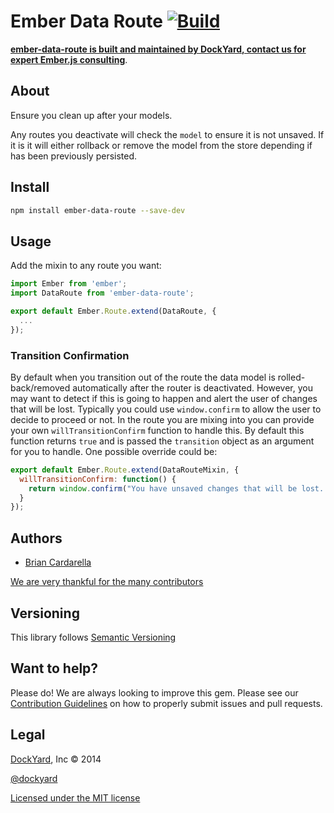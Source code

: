 # Ember Data Route [![Build](https://travis-ci.org/dockyard/ember-data-route.svg?branch=master)](https://travis-ci.org/dockyard/ember-data-route)

**[ember-data-route is built and maintained by DockYard, contact us for expert Ember.js consulting](https://dockyard.com/ember-consulting)**.

## About ##

Ensure you clean up after your models.

Any routes you deactivate will check the `model` to ensure it is not
unsaved. If it is it will either rollback or remove the model from the
store depending if has been previously persisted.

## Install ##

```bash
npm install ember-data-route --save-dev
```

## Usage ##

Add the mixin to any route you want:

```js
import Ember from 'ember';
import DataRoute from 'ember-data-route';

export default Ember.Route.extend(DataRoute, {
  ...
});
```

### Transition Confirmation ###

By default when you transition out of the route the data model is
rolled-back/removed automatically after the router is deactivated.
However, you may want to detect if this is going to happen and alert the
user of changes that will be lost. Typically you could use
`window.confirm` to allow the user to decide to proceed or not. In the
route you are mixing into you can provide your own
`willTransitionConfirm` function to handle this. By default this
function returns `true` and is passed the `transition` object as an
argument for you to handle. One possible override could be:

```js
export default Ember.Route.extend(DataRouteMixin, {
  willTransitionConfirm: function() {
    return window.confirm("You have unsaved changes that will be lost. Do you want to continue?");
  }
});
```

## Authors ##

* [Brian Cardarella](http://twitter.com/bcardarella)

[We are very thankful for the many contributors](https://github.com/dockyard/ember-data-route/graphs/contributors)

## Versioning ##

This library follows [Semantic Versioning](http://semver.org)

## Want to help? ##

Please do! We are always looking to improve this gem. Please see our
[Contribution Guidelines](https://github.com/dockyard/ember-data-route/blob/master/CONTRIBUTING.md)
on how to properly submit issues and pull requests.

## Legal ##

[DockYard](http://dockyard.com/ember-consulting), Inc &copy; 2014

[@dockyard](http://twitter.com/dockyard)

[Licensed under the MIT license](http://www.opensource.org/licenses/mit-license.php)
